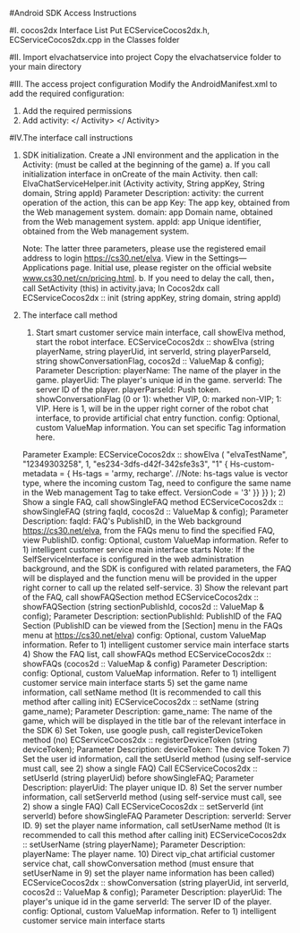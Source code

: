 #Android SDK Access Instructions

#Ⅰ. cocos2dx Interface List
Put ECServiceCocos2dx.h, ECServiceCocos2dx.cpp in the Classes folder

#Ⅱ. Import elvachatservice into project
Copy the elvachatservice folder to your main directory

#Ⅲ. The access project configuration
Modify the AndroidManifest.xml to add the required configuration:
  1. Add the required permissions
    <Uses-permission android: name = "android.permission.INTERNET" />
    <Uses-permission android: name = "android.permission.ACCESS_NETWORK_STATE" />
    <Uses-permission android: name = "android.permission.WRITE_EXTERNAL_STORAGE" />
    <Uses-permission android: name = "android.permission.READ_EXTERNAL_STORAGE" />
    <Uses-permission android: name = "android.permission.MOUNT_UNMOUNT_FILESYSTEMS" />
 2. Add activity:
    <Activity
        Android: name = "com.ljoy.chatbot.ChatMainActivity"
        Android: configChanges = "orientation | screenSize | locale"
        Android: screenOrientation = "portrait">
    </ Activity>
    <Activity
        Android: name = "com.ljoy.chatbot.FAQActivity"
        Android: configChanges = "orientation | screenSize | locale"
        Android: screenOrientation = "portrait">
</ Activity>

#Ⅳ.The interface call instructions
  1. SDK initialization. Create a JNI environment and the application in the Activity: (must be called at the beginning of the game)
    a. If you call initialization interface in onCreate of the main Activity. then call:
      ElvaChatServiceHelper.init (Activity activity, String appKey, String domain, String appId)
      Parameter Description:
activity: the current operation of the action, this can be
      app Key: The app key, obtained from the Web management system.
      domain: app Domain name, obtained from the Web management system.
      appId: app Unique identifier, obtained from the Web management system.

      Note: The latter three parameters, please use the registered email address to login https://cs30.net/elva. View in the Settings—Applications page. Initial use, please register on the official website www.cs30.net/cn/pricing.html.
    b. If you need to delay the call, then，
     call SetActivity (this) in activity.java;
      In Cocos2dx call ECServiceCocos2dx :: init (string appKey, string domain, string appId)
  2. The interface call method
      1) Start smart customer service main interface, call showElva method, start the robot interface.
        ECServiceCocos2dx :: showElva (string playerName, string playerUid, int serverId, string playerParseId, string showConversationFlag, cocos2d :: ValueMap & config);
        Parameter Description:
          playerName: The name of the player in the game.
          playerUid: The player's unique id in the game.
          serverId: The server ID of the player.
          playerParseId: Push token.
          showConversationFlag (0 or 1): whether VIP, 0: marked non-VIP; 1: VIP. 
Here is 1, will be in the upper right corner of the robot chat interface, to provide artificial chat entry function.
          config: Optional, custom ValueMap information. You can set specific Tag information here.

        Parameter Example:
          ECServiceCocos2dx :: showElva ( "elvaTestName", "12349303258", 1, "es234-3dfs-d42f-342sfe3s3", "1"
          {
            Hs-custom-metadata = {
              Hs-tags = 'army, recharge'. //Note: hs-tags value is vector type, where the incoming custom Tag, need to configure the same name in the Web management Tag to take effect.
              VersionCode = '3'
              }}
          }}
        );
      2) Show a single FAQ, call showSingleFAQ method
        ECServiceCocos2dx :: showSingleFAQ (string faqId, cocos2d :: ValueMap & config);
        Parameter Description:
          faqId: FAQ's PublishID, in the Web background https://cs30.net/elva, from the FAQs menu to find the specified FAQ, view PublishID.
          config: Optional, custom ValueMap information. Refer to 1) intelligent customer service main interface starts
Note: If the SelfServiceInterface is configured in the web administration background, and the SDK is configured with related parameters, the FAQ will be displayed and the function menu will be provided in the upper right corner to call up the related self-service.
      3) Show the relevant part of the FAQ, call showFAQSection method
        ECServiceCocos2dx :: showFAQSection (string sectionPublishId, cocos2d :: ValueMap & config);
        Parameter Description:
          sectionPublishId: PublishID of the FAQ Section (PublishID can be viewed from the [Section] menu in the FAQs menu at https://cs30.net/elva)
          config: Optional, custom ValueMap information. Refer to 1) intelligent customer service main interface starts
      4) Show the FAQ list, call showFAQs method
        ECServiceCocos2dx :: showFAQs (cocos2d :: ValueMap & config)
        Parameter Description:
          config: Optional, custom ValueMap information. Refer to 1) intelligent customer service main interface starts
      5) set the game name information, call setName method (It is recommended to call this method after calling init)        ECServiceCocos2dx :: setName (string game_name);
        Parameter Description:
          game_name: The name of the game, which will be displayed in the title bar of the relevant interface in the SDK
      6) Set Token, use google push, call registerDeviceToken method (no)
        ECServiceCocos2dx :: registerDeviceToken (string deviceToken);
        Parameter Description:
          deviceToken: The device Token
      7) Set the user id information, call the setUserId method (using self-service must call, see 2) show a single FAQ)
        Call ECServiceCocos2dx :: setUserId (string playerUid) before showSingleFAQ;
        Parameter Description:
          playerUid: The player unique ID.
      8) Set the server number information, call setServerId method (using self-service must call, see 2) show a single FAQ)
        Call ECServiceCocos2dx :: setServerId (int serverId) before showSingleFAQ
        Parameter Description:
          serverId: Server ID.
      9) set the player name information, call setUserName method (It is recommended to call this method after calling init)
ECServiceCocos2dx :: setUserName (string playerName);
Parameter Description:
playerName: The player name.
      10) Direct vip_chat artificial customer service chat, call showConversation method (must ensure that setUserName in 9) set the player name information has been called)
        ECServiceCocos2dx :: showConversation (string playerUid, int serverId, cocos2d :: ValueMap & config);
        Parameter Description:
          playerUid: The player's unique id in the game
          serverId: The server ID of the player.
          config: Optional, custom ValueMap information. Refer to 1) intelligent customer service main interface starts
